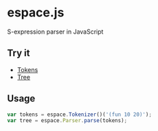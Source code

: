 espace.js
=========

S-expression parser in JavaScript

Try it
------

+ [Tokens](http://madflame991.github.io/espace.js/examples/tokens/tokens.html)
+ [Tree](http://madflame991.github.io/espace.js/examples/tree/tree.html)


Usage
-----

```javascript
var tokens = espace.Tokenizer()('(fun 10 20)');
var tree = espace.Parser.parse(tokens);
```